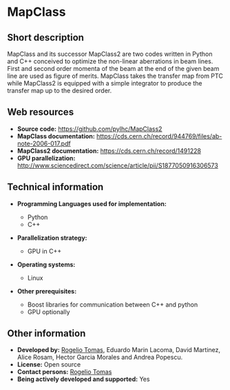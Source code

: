 # MapClass

## Short description

MapClass and its successor MapClass2 are two codes written in Python and C++ conceived to optimize the non-linear aberrations in beam lines. First and second order momenta of the beam at the end of the given beam line are used as figure of merits. MapClass takes the transfer map from PTC while MapClass2 is equipped with a simple integrator to produce the transfer map up to the desired order.

## Web resources

 <ul><li> <strong>Source code:</strong> <a href="https://github.com/pylhc/MapClass2" target="_blank">https://github.com/pylhc/MapClass2</a>
</li> <li> <strong>MapClass documentation:</strong> <a href="https://cds.cern.ch/record/944769/files/ab-note-2006-017.pdf" target="_blank">https://cds.cern.ch/record/944769/files/ab-note-2006-017.pdf</a>
</li> <li> <strong>MapClass2 documentation:</strong> <a href="https://cds.cern.ch/record/1491228" target="_blank">https://cds.cern.ch/record/1491228</a>
</li> <li> <strong>GPU parallelization:</strong> <a href="http://www.sciencedirect.com/science/article/pii/S1877050916306573" target="_blank">http://www.sciencedirect.com/science/article/pii/S1877050916306573</a>
</li></ul>

## Technical information

 

* __Programming Languages used for implementation:__ 
  
    - Python
    - C++
  
  
  
* __Parallelization strategy:__ 
  
    - GPU in C++
  
  
  
* __Operating systems:__ 
  
    - Linux
  
  
  
* __Other prerequisites:__ 
  
    - Boost libraries for communication between C++ and python
    - GPU optionally
  
  
  

## Other information

 <ul><li> <strong>Developed by:</strong> <a href="http://rtomas.web.cern.ch/rtomas" target="_blank">Rogelio Tomas</a>, Eduardo Marin Lacoma, David Martinez, Alice Rosam, Hector Garcia Morales and Andrea Popescu.
</li> <li> <strong>License:</strong> Open source
</li> <li> <strong>Contact persons:</strong> <a href="http://rtomas.web.cern.ch/rtomas" target="_blank">Rogelio Tomas</a>
</li> <li> <strong>Being actively developed and supported:</strong> Yes
</li></ul> 